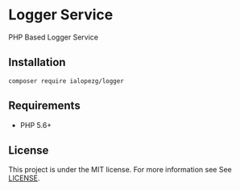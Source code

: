 # Logger Service

PHP Based Logger Service

## Installation

```shell script
composer require ialopezg/logger
```

## Requirements

* PHP 5.6+

## License
This project is under the MIT license. For more information see See [LICENSE](LICENSE).
